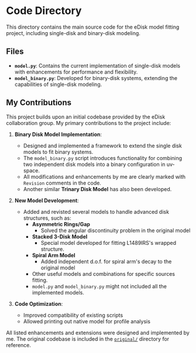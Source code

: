 # Code Directory

This directory contains the main source code for the eDisk model fitting project, including single-disk and binary-disk modeling.

## Files

- **`model.py`**: Contains the current implementation of single-disk models with enhancements for performance and flexibility.
- **`model_binary.py`**: Developed for binary-disk systems, extending the capabilities of single-disk modeling.

## My Contributions

This project builds upon an initial codebase provided by the eDisk collaboration group. My primary contributions to the project include:

1. **Binary Disk Model Implementation**:
   - Designed and implemented a framework to extend the single disk models to fit binary systems.
   - The `model_binary.py` script introduces functionality for combining two independent disk models into a binary configuration in uv-space.
   - All modifications and enhancements by me are clearly marked with `Revision` comments in the code.
   - Another similar **Trinary Disk Model** has also been developed.

2. **New Model Development**:
   - Added and revisted several models to handle advanced disk structures, such as:
     - **Asymmetric Rings/Gap**
       - Solved the angular discontinuity problem in the original model
     - **Stacked 3-Disk Model**
       - Special model developed for fitting L1489IRS's wrapped structure.
     - **Spiral Arm Model**
       - Added independent d.o.f. for spiral arm's decay to the original model
     - Other useful models and combinations for specific sources fitting.
     - `model.py` and `model_binary.py` might not included all the implemented models.

3. **Code Optimization**:
   - Improved compatibility of existing scripts
   - Allowed printing out native model for profile analysis

All listed enhancements and extensions were designed and implemented by me. The original codebase is included in the [`original/`](../original/) directory for reference.
